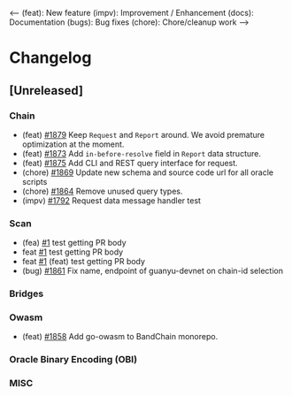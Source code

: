 <--
(feat): New feature
(impv): Improvement / Enhancement
(docs): Documentation
(bugs): Bug fixes
(chore): Chore/cleanup work
-->

# Changelog

## [Unreleased]

### Chain

- (feat) [\#1879](https://github.com/bandprotocol/bandchain/pull/1873) Keep `Request` and `Report` around. We avoid premature optimization at the moment.
- (feat) [\#1873](https://github.com/bandprotocol/bandchain/pull/1873) Add `in-before-resolve` field in `Report` data structure.
- (feat) [\#1875](https://github.com/bandprotocol/bandchain/pull/1875) Add CLI and REST query interface for request.
- (chore) [\#1869](https://github.com/bandprotocol/bandchain/pull/1869) Update new schema and source code url for all oracle scripts
- (chore) [\#1864](https://github.com/bandprotocol/bandchain/pull/1864) Remove unused query types.
- (impv) [\#1792](https://github.com/bandprotocol/bandchain/pull/1792) Request data message handler test

### Scan

- (fea) [\#1](https://https://github.com/bandprotocol/bandchain/pull/1)  test getting PR body
- feat
 [\#1](https://https://github.com/bandprotocol/bandchain/pull/1)  test getting PR body
- feat [\#1](https://https://github.com/bandprotocol/bandchain/pull/1)  (feat) test getting PR body
- (bug) [\#1861](https://github.com/bandprotocol/bandchain/pull/1861) Fix name, endpoint of guanyu-devnet on chain-id selection

### Bridges

### Owasm

- (feat) [\#1858](https://github.com/bandprotocol/bandchain/pull/1858) Add go-owasm to BandChain monorepo.

### Oracle Binary Encoding (OBI)

### MISC
